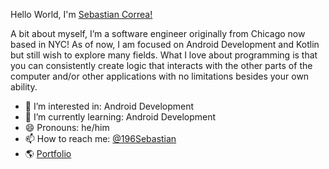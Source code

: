 Hello World, I'm [Sebastian Correa!](https://www.linkedin.com/in/sebastian-correa-b6858b177/)

A bit about myself, I’m a software engineer originally from Chicago now based in NYC! 
As of now, I am focused on Android Development and Kotlin but still wish to explore many fields. 
What I love about programming is that you can consistently create logic that interacts with the 
other parts of the computer and/or other applications with no limitations besides your own ability. 

- 👀 I’m interested in: Android Development
- 🌱 I’m currently learning: Android Development
- 😄 Pronouns: he/him
- 📫 How to reach me: [@196Sebastian](https://twitter.com/196Sebastian) 
- 🌎 [Portfolio](https://sebastiancorrea.netlify.app/)
